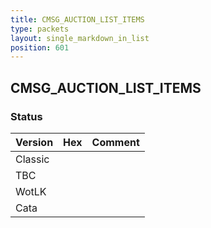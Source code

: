 ```yaml
---
title: CMSG_AUCTION_LIST_ITEMS
type: packets
layout: single_markdown_in_list
position: 601
---
```


## CMSG_AUCTION_LIST_ITEMS

### Status

Version | Hex | Comment
---------- | ---------- | ---------- 
Classic |  |  
TBC |  |  
WotLK |  |  
Cata |  |  
